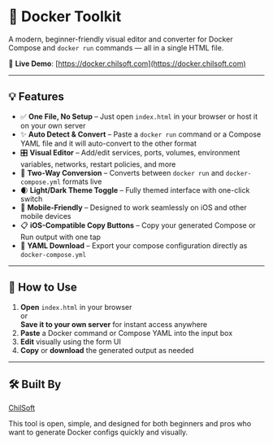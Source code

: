 # 🐳 Docker Toolkit

A modern, beginner-friendly visual editor and converter for Docker Compose and `docker run` commands — all in a single HTML file.

🔗 **Live Demo**: [https://docker.chilsoft.com](https://docker.chilsoft.com)

---

## 💡 Features

- ✅ **One File, No Setup** – Just open `index.html` in your browser or host it on your own server
- ✨ **Auto Detect & Convert** – Paste a `docker run` command or a Compose YAML file and it will auto-convert to the other format
- 🎛️ **Visual Editor** – Add/edit services, ports, volumes, environment variables, networks, restart policies, and more
- 🔁 **Two-Way Conversion** – Converts between `docker run` and `docker-compose.yml` formats live
- 🌒 **Light/Dark Theme Toggle** – Fully themed interface with one-click switch
- 📱 **Mobile-Friendly** – Designed to work seamlessly on iOS and other mobile devices
- 📋 **iOS-Compatible Copy Buttons** – Copy your generated Compose or Run output with one tap
- 💾 **YAML Download** – Export your compose configuration directly as `docker-compose.yml`

---

## 🚀 How to Use

1. **Open** `index.html` in your browser  
   or  
   **Save it to your own server** for instant access anywhere
2. **Paste** a Docker command or Compose YAML into the input box
3. **Edit** visually using the form UI
4. **Copy** or **download** the generated output as needed

---

## 🛠 Built By

[ChilSoft](https://chilsoft.com)

This tool is open, simple, and designed for both beginners and pros who want to generate Docker configs quickly and visually.